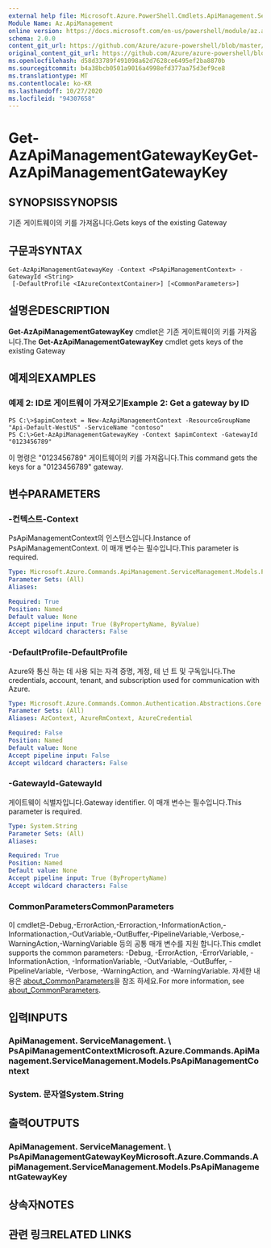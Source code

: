 ```yaml
---
external help file: Microsoft.Azure.PowerShell.Cmdlets.ApiManagement.ServiceManagement.dll-Help.xml
Module Name: Az.ApiManagement
online version: https://docs.microsoft.com/en-us/powershell/module/az.apimanagement/get-azapimanagementgatewaykey
schema: 2.0.0
content_git_url: https://github.com/Azure/azure-powershell/blob/master/src/ApiManagement/ApiManagement/help/Get-AzApiManagementGatewayKey.md
original_content_git_url: https://github.com/Azure/azure-powershell/blob/master/src/ApiManagement/ApiManagement/help/Get-AzApiManagementGatewayKey.md
ms.openlocfilehash: d58d33789f491098a62d7628ce6495ef2ba8870b
ms.sourcegitcommit: b4a38bcb0501a9016a4998efd377aa75d3ef9ce8
ms.translationtype: MT
ms.contentlocale: ko-KR
ms.lasthandoff: 10/27/2020
ms.locfileid: "94307658"
---
```

# <span data-ttu-id="a58f1-101">Get-AzApiManagementGatewayKey</span><span class="sxs-lookup"><span data-stu-id="a58f1-101">Get-AzApiManagementGatewayKey</span></span>

## <span data-ttu-id="a58f1-102">SYNOPSIS</span><span class="sxs-lookup"><span data-stu-id="a58f1-102">SYNOPSIS</span></span>
<span data-ttu-id="a58f1-103">기존 게이트웨이의 키를 가져옵니다.</span><span class="sxs-lookup"><span data-stu-id="a58f1-103">Gets keys of the existing Gateway</span></span>

## <span data-ttu-id="a58f1-104">구문과</span><span class="sxs-lookup"><span data-stu-id="a58f1-104">SYNTAX</span></span>

```
Get-AzApiManagementGatewayKey -Context <PsApiManagementContext> -GatewayId <String>
 [-DefaultProfile <IAzureContextContainer>] [<CommonParameters>]
```

## <span data-ttu-id="a58f1-105">설명은</span><span class="sxs-lookup"><span data-stu-id="a58f1-105">DESCRIPTION</span></span>
<span data-ttu-id="a58f1-106">**Get-AzApiManagementGatewayKey** cmdlet은 기존 게이트웨이의 키를 가져옵니다.</span><span class="sxs-lookup"><span data-stu-id="a58f1-106">The **Get-AzApiManagementGatewayKey** cmdlet gets keys of the existing Gateway</span></span>

## <span data-ttu-id="a58f1-107">예제의</span><span class="sxs-lookup"><span data-stu-id="a58f1-107">EXAMPLES</span></span>

### <span data-ttu-id="a58f1-108">예제 2: ID로 게이트웨이 가져오기</span><span class="sxs-lookup"><span data-stu-id="a58f1-108">Example 2: Get a gateway by ID</span></span>
```
PS C:\>$apimContext = New-AzApiManagementContext -ResourceGroupName "Api-Default-WestUS" -ServiceName "contoso"
PS C:\>Get-AzApiManagementGatewayKey -Context $apimContext -GatewayId "0123456789"
```

<span data-ttu-id="a58f1-109">이 명령은 "0123456789" 게이트웨이의 키를 가져옵니다.</span><span class="sxs-lookup"><span data-stu-id="a58f1-109">This command gets the keys for a "0123456789" gateway.</span></span>

## <span data-ttu-id="a58f1-110">변수</span><span class="sxs-lookup"><span data-stu-id="a58f1-110">PARAMETERS</span></span>

### <span data-ttu-id="a58f1-111">-컨텍스트</span><span class="sxs-lookup"><span data-stu-id="a58f1-111">-Context</span></span>
<span data-ttu-id="a58f1-112">PsApiManagementContext의 인스턴스입니다.</span><span class="sxs-lookup"><span data-stu-id="a58f1-112">Instance of PsApiManagementContext.</span></span>
<span data-ttu-id="a58f1-113">이 매개 변수는 필수입니다.</span><span class="sxs-lookup"><span data-stu-id="a58f1-113">This parameter is required.</span></span>

```yaml
Type: Microsoft.Azure.Commands.ApiManagement.ServiceManagement.Models.PsApiManagementContext
Parameter Sets: (All)
Aliases:

Required: True
Position: Named
Default value: None
Accept pipeline input: True (ByPropertyName, ByValue)
Accept wildcard characters: False
```

### <span data-ttu-id="a58f1-114">-DefaultProfile</span><span class="sxs-lookup"><span data-stu-id="a58f1-114">-DefaultProfile</span></span>
<span data-ttu-id="a58f1-115">Azure와 통신 하는 데 사용 되는 자격 증명, 계정, 테 넌 트 및 구독입니다.</span><span class="sxs-lookup"><span data-stu-id="a58f1-115">The credentials, account, tenant, and subscription used for communication with Azure.</span></span>

```yaml
Type: Microsoft.Azure.Commands.Common.Authentication.Abstractions.Core.IAzureContextContainer
Parameter Sets: (All)
Aliases: AzContext, AzureRmContext, AzureCredential

Required: False
Position: Named
Default value: None
Accept pipeline input: False
Accept wildcard characters: False
```

### <span data-ttu-id="a58f1-116">-GatewayId</span><span class="sxs-lookup"><span data-stu-id="a58f1-116">-GatewayId</span></span>
<span data-ttu-id="a58f1-117">게이트웨이 식별자입니다.</span><span class="sxs-lookup"><span data-stu-id="a58f1-117">Gateway identifier.</span></span>
<span data-ttu-id="a58f1-118">이 매개 변수는 필수입니다.</span><span class="sxs-lookup"><span data-stu-id="a58f1-118">This parameter is required.</span></span>

```yaml
Type: System.String
Parameter Sets: (All)
Aliases:

Required: True
Position: Named
Default value: None
Accept pipeline input: True (ByPropertyName)
Accept wildcard characters: False
```

### <span data-ttu-id="a58f1-119">CommonParameters</span><span class="sxs-lookup"><span data-stu-id="a58f1-119">CommonParameters</span></span>
<span data-ttu-id="a58f1-120">이 cmdlet은-Debug,-ErrorAction,-Erroraction,-InformationAction,-Informationaction,-OutVariable,-OutBuffer,-PipelineVariable,-Verbose,-WarningAction,-WarningVariable 등의 공통 매개 변수를 지원 합니다.</span><span class="sxs-lookup"><span data-stu-id="a58f1-120">This cmdlet supports the common parameters: -Debug, -ErrorAction, -ErrorVariable, -InformationAction, -InformationVariable, -OutVariable, -OutBuffer, -PipelineVariable, -Verbose, -WarningAction, and -WarningVariable.</span></span> <span data-ttu-id="a58f1-121">자세한 내용은 [about_CommonParameters](http://go.microsoft.com/fwlink/?LinkID=113216)을 참조 하세요.</span><span class="sxs-lookup"><span data-stu-id="a58f1-121">For more information, see [about_CommonParameters](http://go.microsoft.com/fwlink/?LinkID=113216).</span></span>

## <span data-ttu-id="a58f1-122">입력</span><span class="sxs-lookup"><span data-stu-id="a58f1-122">INPUTS</span></span>

### <span data-ttu-id="a58f1-123">ApiManagement. ServiceManagement. \ PsApiManagementContext</span><span class="sxs-lookup"><span data-stu-id="a58f1-123">Microsoft.Azure.Commands.ApiManagement.ServiceManagement.Models.PsApiManagementContext</span></span>

### <span data-ttu-id="a58f1-124">System. 문자열</span><span class="sxs-lookup"><span data-stu-id="a58f1-124">System.String</span></span>

## <span data-ttu-id="a58f1-125">출력</span><span class="sxs-lookup"><span data-stu-id="a58f1-125">OUTPUTS</span></span>

### <span data-ttu-id="a58f1-126">ApiManagement. ServiceManagement. \ PsApiManagementGatewayKey</span><span class="sxs-lookup"><span data-stu-id="a58f1-126">Microsoft.Azure.Commands.ApiManagement.ServiceManagement.Models.PsApiManagementGatewayKey</span></span>

## <span data-ttu-id="a58f1-127">상속자</span><span class="sxs-lookup"><span data-stu-id="a58f1-127">NOTES</span></span>

## <span data-ttu-id="a58f1-128">관련 링크</span><span class="sxs-lookup"><span data-stu-id="a58f1-128">RELATED LINKS</span></span>
